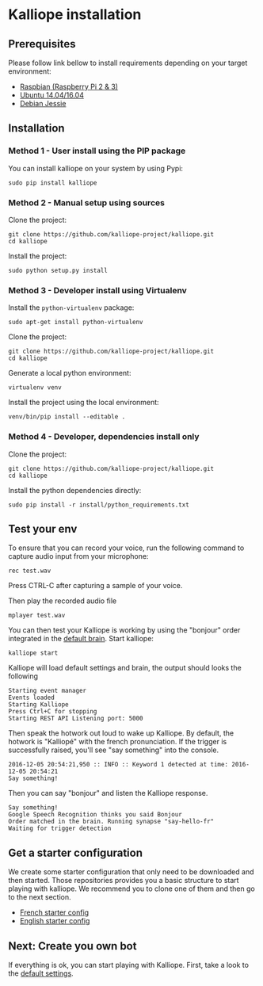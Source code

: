 # Kalliope installation

## Prerequisites

Please follow link bellow to install requirements depending on your target environment:
- [Raspbian (Raspberry Pi 2 & 3)](installation/raspbian_jessie.md)
- [Ubuntu 14.04/16.04](installation/ubuntu_16.04.md)
- [Debian Jessie](installation/debian_jessie.md)

## Installation

### Method 1 - User install using the PIP package

You can install kalliope on your system by using Pypi:
```
sudo pip install kalliope
```

### Method 2 - Manual setup using sources

Clone the project:
```
git clone https://github.com/kalliope-project/kalliope.git
cd kalliope
```

Install the project:
```
sudo python setup.py install
```

### Method 3 - Developer install using Virtualenv

Install the `python-virtualenv` package:
```
sudo apt-get install python-virtualenv
```

Clone the project:
```
git clone https://github.com/kalliope-project/kalliope.git
cd kalliope
```

Generate a local python environment:
```
virtualenv venv
```

Install the project using the local environment:
```
venv/bin/pip install --editable .
```

### Method 4 - Developer, dependencies install only

Clone the project:
```
git clone https://github.com/kalliope-project/kalliope.git
cd kalliope
```

Install the python dependencies directly:
```
sudo pip install -r install/python_requirements.txt
```

## Test your env

To ensure that you can record your voice, run the following command to capture audio input from your microphone:
```
rec test.wav
```

Press CTRL-C after capturing a sample of your voice.

Then play the recorded audio file
```
mplayer test.wav
```

You can then test your Kalliope is working by using the "bonjour" order integrated in the [default brain](../kalliope/brain.yml).
Start kalliope:
```
kalliope start
```

Kalliope will load default settings and brain, the output should looks the following
```
Starting event manager
Events loaded
Starting Kalliope
Press Ctrl+C for stopping
Starting REST API Listening port: 5000
```

Then speak the hotwork out loud to wake up Kalliope. By default, the hotwork is "Kalliopé" with the french pronunciation.
If the trigger is successfully raised, you'll see "say something" into the console. 
```
2016-12-05 20:54:21,950 :: INFO :: Keyword 1 detected at time: 2016-12-05 20:54:21
Say something!
```

Then you can say "bonjour" and listen the Kalliope response.
```
Say something!
Google Speech Recognition thinks you said Bonjour
Order matched in the brain. Running synapse "say-hello-fr"
Waiting for trigger detection
```

## Get a starter configuration
We create some starter configuration that only need to be downloaded and then started. 
Those repositories provides you a basic structure to start playing with kalliope. We recommend you to clone one of them and then go to the next section.

- [French starter config](https://github.com/kalliope-project/kalliope_starter_fr)
- [English starter config](https://github.com/kalliope-project/kalliope_starter_en)


## Next: Create you own bot
If everything is ok, you can start playing with Kalliope. First, take a look to the [default settings](settings.md).
